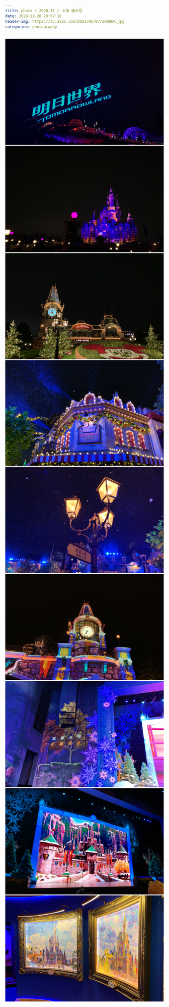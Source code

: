 ```yaml
---
title: photo / 2020.11 / 上海-迪士尼
date: 2020-11-28 23:07:16
header-img: https://s3.ax1x.com/2021/01/07/smO6HK.jpg
categories: photography
---
```


![](201128-1/01.jpg)
![](201128-1/02.jpg)
![](201128-1/03.jpg)
![](201128-1/04.jpg)
![](201128-1/05.jpg)
![](201128-1/06.jpg)
![](201128-1/07.jpg)
![](201128-1/08.jpg)
![](201128-1/09.jpg)

